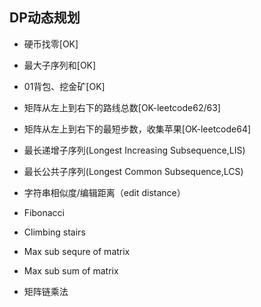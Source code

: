 ## DP动态规划

* 硬币找零[OK]
* 最大子序列和[OK]
* 01背包、挖金矿[OK]
* 矩阵从左上到右下的路线总数[OK-leetcode62/63]
* 矩阵从左上到右下的最短步数，收集苹果[OK-leetcode64]
* 最长递增子序列(Longest Increasing Subsequence,LIS)
* 最长公共子序列(Longest Common Subsequence,LCS)
* 字符串相似度/编辑距离（edit distance）
* Fibonacci
* Climbing stairs
* Max sub sequre of matrix
* Max sub sum of matrix

* 矩阵链乘法